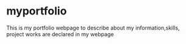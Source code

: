 # myportfolio
This is my portfolio webpage to describe about my information,skills, project works  are declared in my webpage
